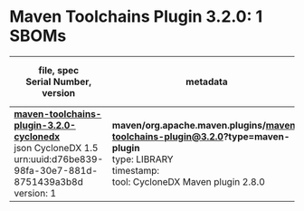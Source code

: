 Maven Toolchains Plugin 3.2.0: 1 SBOMs
=======

| file, spec<br>Serial Number, version| metadata | components<br>by type<br>- libs purl types |
| ----------------------------------- | -------- | ------------------------------------------ |
| **[maven-toolchains-plugin-3.2.0-cyclonedx](maven/org.apache.maven.plugins/maven-toolchains-plugin/3.2.0/maven-toolchains-plugin-3.2.0-cyclonedx.json)**<br>json CycloneDX 1.5<br>urn:uuid:d76be839-98fa-30e7-881d-8751439a3b8d<br>version: 1 | **maven/org.apache.maven.plugins/maven-toolchains-plugin@3.2.0?type=maven-plugin**<br>type: LIBRARY<br>timestamp: <br>tool: CycloneDX Maven plugin 2.8.0 | 35<br>`library`: 35 <br>- `maven`: 35  |
